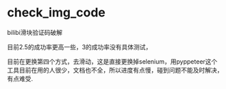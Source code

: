 # check_img_code
bilibi滑块验证码破解

目前2.5的成功率更高一些，3的成功率没有具体测试，

目前在更换第四个方式，去滑动，这是直接更换掉selenium，用pyppeteer这个工具目前在用的人很少，文档也不全，所以进度有点慢，碰到问题不能及时解决，有点难受.

